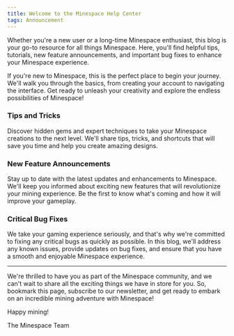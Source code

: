 ```yaml
---
title: Welcome to the Minespace Help Center
tags: Announcement
---
```


Whether you're a new user or a long-time Minespace enthusiast, this blog is your go-to resource for all things Minespace. Here, you'll find helpful tips, tutorials, new feature announcements, and important bug fixes to enhance your Minespace experience.

If you're new to Minespace, this is the perfect place to begin your journey. We'll walk you through the basics, from creating your account to navigating the interface. Get ready to unleash your creativity and explore the endless possibilities of Minespace!

### Tips and Tricks

Discover hidden gems and expert techniques to take your Minespace creations to the next level. We'll share tips, tricks, and shortcuts that will save you time and help you create amazing designs.

### New Feature Announcements

Stay up to date with the latest updates and enhancements to Minespace. We'll keep you informed about exciting new features that will revolutionize your mining experience. Be the first to know what's coming and how it will improve your gameplay.

### Critical Bug Fixes

We take your gaming experience seriously, and that's why we're committed to fixing any critical bugs as quickly as possible. In this blog, we'll address any known issues, provide updates on bug fixes, and ensure that you have a smooth and enjoyable Minespace experience.



<!--more-->

---

We're thrilled to have you as part of the Minespace community, and we can't wait to share all the exciting things we have in store for you. So, bookmark this page, subscribe to our newsletter, and get ready to embark on an incredible mining adventure with Minespace!

Happy mining!

The Minespace Team
